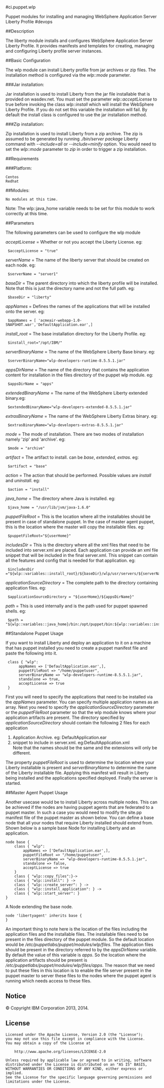 #ci.puppet.wlp

Puppet modules for installing and managing WebSphere Application Server Liberty Profile #devops

##Description
  
The liberty module installs and configures WebSphere Application Server Liberty Profile. It provides manifests and templates for creating, managing and configuring Liberty profile server instances.
  
##Basic Configuration

  The wlp module can install Liberty profile from jar archives or zip files. The installation method is configured via the *wlp::mode* parameter.
  
###Jar installation:
  
  Jar installation is used to install Liberty from the jar file installable that is provided on wasdev.net. You must set the parameter *wlp::acceptLicense* to true before invoking the class *wlp::install* which will install the WebSphere Liberty Profile. If you do not set this
  variable the installation will fail. By default the install class is configured to use the jar installation method. 
  
###Zip installation:
  
  Zip installation is used to install Liberty from a zip archive. The zip is assumed to be generated by running *./bin/server package* Liberty command with *--include=all* or *--include=minify* option. You would need to set the *wlp::mode* parameter to *zip* in order to trigger
  a zip installation.
  
##Requirements


###Platform: 
  
    Centos  
    Redhat  

##Modules:

    No modules at this time.  
Note: The wlp::java_home variable needs to be set for this module to work correctly at this time.
  
##Parameters

The following parameters can be used to configure the wlp module  

*acceptLicense* = Whether or not you accept the Liberty License. eg:  
     
     $acceptLicense = "true"  

*serverName* = The name of the liberty server that should be created on each node. eg:  
     
     $serverName = "server1"  

*baseDir* = The parent directory into which the liberty profile will be installed. Note that this is just the directory name and not the full path. eg:  
     
     $baseDir = "liberty"  

*appNames* = Defines the names of the applications that will be installed onto the server. eg:  
     
     $appNames = [ 'acmeair-webapp-1.0-SNAPSHOT.war','DefaultApplication.ear',]  

*install_root* = The base installation directory for the Liberty Profile. eg:   
     
     $install_root="/opt/IBM/"  

*serverBinaryName* = The name of the WebSphere Liberty Base binary. eg:   
     
     $serverBinaryName="wlp-developers-runtime-8.5.5.1.jar"  

*appsDirName* = The name of the directory that contains the application content for installation in the files directory of the puppet wlp module. eg:  
     
     $appsDirName = "apps"   

*extendedBinaryName* = The name of the WebSphere Liberty extended binary.eg:  
     
     $extendedBinaryName="wlp-developers-extended-8.5.5.1.jar"  

*extrasBinaryName* = The name of the WebSphere Liberty Extras binary. eg:  
     
     $extrasBinaryName="wlp-developers-extras-8.5.5.1.jar"  

*mode* = The mode of installation. There are two modes of installation namely 'zip' and 'archive'. eg:  
     
     $mode = "archive"  

*artifact* = The artifact to install. can be *base*, *extended*, *extras*. eg:  
     
     $artifact = "base"  

*action* = The action that should be performed. Possible values are *install* and *uninstall*. eg:  
     
     $action = "install"  

*java_home* = The directory where Java is installed. eg:  
     
     $java_home = "/usr/lib/jvm/java-1.6.0"  

*puppetFileRoot* = This is the location where all the installables should be present in case of standalone puppet. In the case of master agent puppet, this is the location where the master will copy the installable files. eg:  
     
     $puppetFileRoot="${userHome}"  
                 
*includesDir* = This is the directory where all the xml files that need to be included into server.xml are placed. Each application can provide an xml file snippet that will be included in the final server.xml. This snippet can contain all the features and config that is needed for that application. eg:  
     
     $includesDir ="${wlp::variables::install_root}/${baseDir}/wlp/usr/servers/${serverName}/includes"  
              
*applicationSourceDirectory* = The complete path to the directory containing application files. eg:   

     $applicationSourceDirectory = "${userHome}/${appsDirName}"  

*path* = This is used internally and is the path used for puppet spawned shells. eg:  

     $path = "${wlp::variables::java_home}/bin:/opt/puppet/bin:${wlp::variables::install_root}/${baseDir}/wlp/bin:/usr/local/sbin:/usr/local/bin:/sbin:/bin:/usr/sbin:/usr/bin:/root/bin"  

##Standalone Puppet Usage

 If you want to install Liberty and deploy an application to it on a machine that has puppet installed you need to create a puppet manifest file and paste the following into it.  

     class { "wlp":
          appNames => ['DefaultApplication.ear',],
          puppetFileRoot => "/home/puppetuser",
          serverBinaryName => "wlp-developers-runtime-8.5.5.1.jar",
          standalone => true,
          acceptLicense => true
     }

First you will need to specify the applications that need to be installed via the *appNames* parameter. You can specify multiple application names as an array.
Next you need to specify the *applicationSourceDirectory* parameter or the *puppetFileRoot* parameter so that the wlp module knows where your application artifacts are present. The 
directory specified by *applicationSourceDirectory* should contain the following 2 files for each application

 1) Application Archive. eg: DefaultApplication.ear  
 2) snippet to include in server.xml. eg:DefaultApplication.xml  
 Note that the names should be the same and the extensions will only be different.  
 
The property *puppetFileRoot* is used to determine the location where your Liberty installable is present and *serverBinaryName* to determine the name of the Liberty installable file. 
Applying this manifest will result in Liberty being installed and the applications specified deployed. Finally the server is started.
 
##Master Agent Puppet Usage

Another usecase would be to install Liberty across multiple nodes. This can be achieved if the nodes are having puppet agents that are federated to a puppet master. 
In such a case you would need to modify the site.pp manifest file of the puppet master as shown below. You can define a base node that all your nodes that require 
Liberty installed should extend from. Shown below is a sample base Node for installing Liberty and an application.

    node base {
        class { "wlp":
            appNames => ['DefaultApplication.ear',],
            puppetFileRoot => "/home/puppetuser",
            serverBinaryName => "wlp-developers-runtime-8.5.5.1.jar",
            standalone => false,
            acceptLicense => true
        }
        class { "wlp::copy_files":}->
        class { "wlp::install": } ->
        class { "wlp::create_server": } ->
        class { "wlp::install_application": } ->
        class { "wlp::start_server": }
    } 

A Node extending the base node.

    node 'libertyagent' inherits base {
    }

An important thing to note here is the location of the files including the application files and the installable files. 
The installable files need to be present in the files directory of the puppet module. So the default location would be 
*/etc/puppetlabs/puppet/modules/wlp/files*. The application files should be present in the directory referred to by 
the *appsDirName* variable. By default the value of this variable is *apps*. So the location where the application artifacts 
should be present is */etc/puppetlabs/puppet/modules/wlp/files/apps*. The reason that we need to put these files in 
this location is to enable the file server present in the puppet master to server these files to the nodes where the 
puppet agent is running which needs access to these files.


## Notice

© Copyright IBM Corporation 2013, 2014.

## License

```text
Licensed under the Apache License, Version 2.0 (the "License");
you may not use this file except in compliance with the License.
You may obtain a copy of the License at

    http://www.apache.org/licenses/LICENSE-2.0

Unless required by applicable law or agreed to in writing, software
distributed under the License is distributed on an "AS IS" BASIS,
WITHOUT WARRANTIES OR CONDITIONS OF ANY KIND, either express or implied.
See the License for the specific language governing permissions and
limitations under the License.
```
